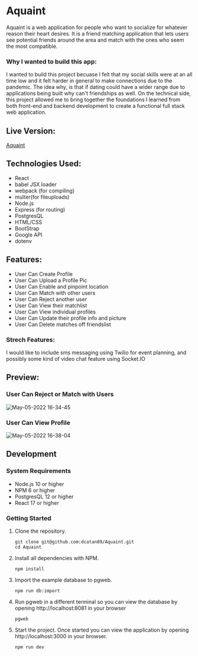 # Aquaint

Aquaint is a web application for people who want to socialize for whatever reason their heart desires. It is a friend matching application that lets users see potential friends around the area and match with the ones who seem the most compatible.

### Why I wanted to build this app:
I wanted to build this project becuase I felt that my social skills were at an all time low and it felt harder in general to make connections due to the pandemic. The idea why, is that if dating could have a wider range due to applications being built why can't friendships as well. On the technical side, this project allowed me to bring together the foundations I learned from both front-end and backend development to create a functional full stack  web application.

## Live Version: 
[Aquaint](https://aquaint.herokuapp.com/)

## Technologies Used: 
- React  
- babel JSX loader  
- webpack (for compiling)   
- multer(for fileuploads)   
- Node.js  
- Express (for routing)  
- PostgresQL  
- HTML/CSS  
- BootStrap    
- Google API  
- dotenv 

## Features: 
- User Can Create Profile  
- User Can Upload a Profile Pic  
- User Can Enable and pinpoint location  
- User Can Match with other users  
- User Can Reject another user  
- User Can View their matchlist  
- User Can View individual profiles  
- User Can Update their profile info and picture  
- User Can Delete matches off friendslist  

### Strech Features: 
I would like to include sms messaging using Twilio for event planning, and possibly some kind of video chat feature using Socket.IO

## Preview:

### User Can Reject or Match with Users
![May-05-2022 16-34-45](https://user-images.githubusercontent.com/90487207/167043994-81363164-f734-4c3b-b83c-0953b30a0073.gif)  

### User Can View Profile
![May-05-2022 16-38-04](https://user-images.githubusercontent.com/90487207/167043998-8ab128e7-2420-4b3a-a628-b59787a93932.gif)


## Development

### System Requirements

- Node.js 10 or higher 
- NPM 6 or higher  
- PostgresQL 12 or higher  
- React 17 or higher

### Getting Started

1. Clone the repository.

    ```shell
    git clone git@github.com:dcatan89/Aquaint.git
    cd Aquaint
    ```

1. Install all dependencies with NPM.

    ```shell
    npm install
    ```

1. Import the example database to pgweb.

    ```shell
   npm run db:import
    ```
    
 1. Run pgweb in a different terminal so you can view the database by opening http://localhost:8081 in your browser

    ```shell
    pgweb
    ```

1. Start the project. Once started you can view the application by opening http://localhost:3000 in your browser.

    ```shell
    npm run dev
    ```
